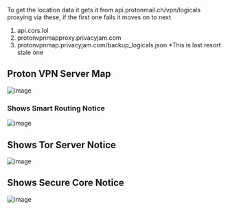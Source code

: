 To get the location data it gets it from api.protonmail.ch/vpn/logicals proxying via these, if the first one fails it moves on to next
1. api.cors.lol
2. protonvpnmapproxy.privacyjam.com
3. protonvpnmap.privacyjam.com/backup_logicals.json *This is last resort stale one

## Proton VPN Server Map
![image](https://github.com/user-attachments/assets/6b0299c8-5a2f-4c70-85b2-bcd62735c07a)

### Shows Smart Routing Notice
![image](https://github.com/user-attachments/assets/2ece250e-a2b6-4318-8c68-5723a43d4c34)

## Shows Tor Server Notice
![image](https://github.com/user-attachments/assets/037c32d1-0e42-4f40-8b3d-fac440aad61e)

## Shows Secure Core Notice
![image](https://github.com/user-attachments/assets/3fb42692-d392-4eae-9112-7320f59614b0)
